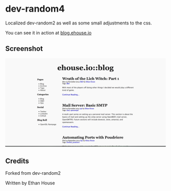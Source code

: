 # dev-random4

Localized dev-random2 as well as some small adjustments to the css. 

You can see it in action at [blog.ehouse.io](blog.ehouse.io)

## Screenshot

![screenshot](screenshot.png)

## Credits

Forked from dev-random2

Written by Ethan House